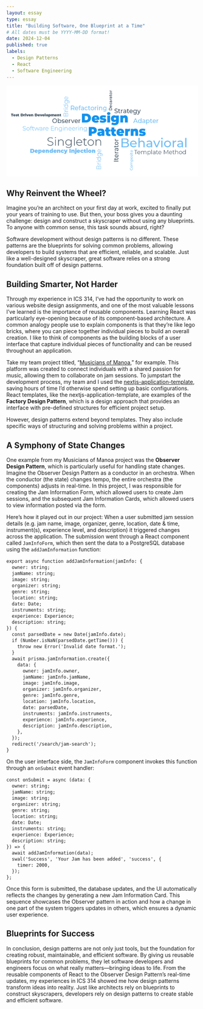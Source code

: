 ```yaml
---
layout: essay
type: essay
title: "Building Software, One Blueprint at a Time"
# All dates must be YYYY-MM-DD format!
date: 2024-12-04
published: true
labels:
  - Design Patterns
  - React
  - Software Engineering
---
```

<div class="text-center">
    <img width="600px" class="rounded float-end ps-4" src="../img/designPattern.png">
</div>

## Why Reinvent the Wheel?

Imagine you’re an architect on your first day at work, excited to finally put your years of training to use. But then, your boss gives you a daunting challenge: design and construct a skyscraper without using any blueprints. To anyone with common sense, this task sounds absurd, right?

Software development without design patterns is no different. These patterns are the blueprints for solving common problems, allowing developers to build systems that are efficient, reliable, and scalable. Just like a well-designed skyscraper, great software relies on a strong foundation built off of design patterns.

## Building Smarter, Not Harder

Through my experience in ICS 314, I’ve had the opportunity to work on various website design assignments, and one of the most valuable lessons I’ve learned is the importance of reusable components. Learning React was particularly eye-opening because of its component-based architecture. A common analogy people use to explain components is that they’re like lego bricks, where you can piece together individual pieces to build an overall creation. I like to think of components as the building blocks of a user interface that capture individual pieces of functionality and can be reused throughout an application.

Take my team project titled, “[Musicians of Manoa](https://musicians-of-manoa.github.io/),” for example. This platform was created to connect individuals with a shared passion for music, allowing them to collaborate on jam sessions. To jumpstart the development process, my team and I used the [nextjs-application-template](https://ics-software-engineering.github.io/nextjs-application-template/), saving hours of time I’d otherwise spend setting up basic configurations. React templates, like the nextjs-application-template, are examples of the **Factory Design Pattern**, which is a design approach that provides an interface with pre-defined structures for efficient project setup.

However, design patterns extend beyond templates. They also include specific ways of structuring and solving problems within a project. 

## A Symphony of State Changes

One example from my Musicians of Manoa project was the **Observer Design Pattern**, which is particularly useful for handling state changes. Imagine the Observer Design Pattern as a conductor in an orchestra. When the conductor (the state) changes tempo, the entire orchestra (the components) adjusts in real-time. In this project, I was responsible for creating the Jam Information Form, which allowed users to create Jam sessions, and the subsequent Jam Information Cards, which allowed users to view information posted via the form. 

Here’s how it played out in our project: When a user submitted jam session details (e.g. jam name, image, organizer, genre, location, date & time, instrument(s), experience level, and description) it triggered changes across the application. The submission went through a React component called `JamInfoForm`, which then sent the data to a PostgreSQL database using the `addJamInformation` function:

```
export async function addJamInformation(jamInfo: {
  owner: string;
  jamName: string;
  image: string;
  organizer: string;
  genre: string;
  location: string;
  date: Date;
  instruments: string;
  experience: Experience;
  description: string;
}) {
  const parsedDate = new Date(jamInfo.date);
  if (Number.isNaN(parsedDate.getTime())) {
    throw new Error('Invalid date format.');
  }
  await prisma.jamInformation.create({
    data: {
      owner: jamInfo.owner,
      jamName: jamInfo.jamName,
      image: jamInfo.image,
      organizer: jamInfo.organizer,
      genre: jamInfo.genre,
      location: jamInfo.location,
      date: parsedDate,
      instruments: jamInfo.instruments,
      experience: jamInfo.experience,
      description: jamInfo.description,
    },
  });
  redirect('/search/jam-search');
}
```

On the user interface side, the `JamInfoForm` component invokes this function through an `onSubmit` event handler:

```
const onSubmit = async (data: {
  owner: string;
  jamName: string;
  image: string;
  organizer: string;
  genre: string;
  location: string;
  date: Date;
  instruments: string;
  experience: Experience;
  description: string;
}) => {
  await addJamInformation(data);
  swal('Success', 'Your Jam has been added', 'success', {
    timer: 2000,
  });
};
```
Once this form is submitted, the database updates, and the UI automatically reflects the changes by generating a new Jam Information Card. This sequence showcases the Observer pattern in action and how a change in one part of the system triggers updates in others, which ensures a dynamic user experience.

## Blueprints for Success

In conclusion, design patterns are not only just tools, but the foundation for creating robust, maintainable, and efficient software. By giving us reusable blueprints for common problems, they let software developers and engineers focus on what really matters—bringing ideas to life. From the reusable components of React to the Observer Design Pattern’s real-time updates, my experiences in ICS 314 showed me how design patterns transform ideas into reality. Just like architects rely on blueprints to construct skyscrapers, developers rely on design patterns to create stable and efficient software.

